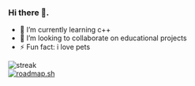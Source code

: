 ### Hi there 👋. 

- 🌱 I’m currently learning c++
- 👯 I’m looking to collaborate on educational projects
- ⚡ Fun fact: i love pets
  


![streak](https://github-readme-streak-stats.herokuapp.com/?user=abel8260&theme=calm)<br/>
[![roadmap.sh](https://api.roadmap.sh/v1-badge/tall/64e2cea2ced78d29353345ec?variant=dark)](https://roadmap.sh)

